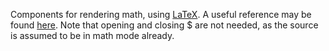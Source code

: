 Components for rendering math, using [LaTeX](https://en.wikipedia.org/wiki/LaTeX). A useful reference may be
found [here](https://math.hws.edu/eck/math204/guide2020/02-latex.html). Note that opening and closing $ are not needed,
as the source is assumed to be in math mode already.